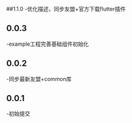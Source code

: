 ##1.1.0
-优化描述，同步友盟+官方下载flutter插件

## 0.0.3
-example工程完善基础组件初始化

## 0.0.2
-同步最新友盟+common库

## 0.0.1
-初始提交
